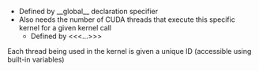 - Defined by \_\_global\_\_  declaration specifier
- Also needs the number of CUDA threads that execute this specific kernel for a given kernel call
	- Defined by <<<...>>>

Each thread being used in the kernel is given a unique ID (accessible using built-in variables)
